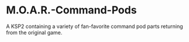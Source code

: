 # M.O.A.R.-Command-Pods
A KSP2 containing a variety of fan-favorite command pod parts returning from the original game.
